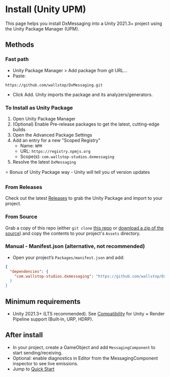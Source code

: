 # Install (Unity UPM)

This page helps you install DxMessaging into a Unity 2021.3+ project using the Unity Package Manager (UPM).

## Methods

### Fast path

- Unity Package Manager > Add package from git URL...
- Paste:

```text
https://github.com/wallstop/DxMessaging.git
```

- Click Add. Unity imports the package and its analyzers/generators.

### To Install as Unity Package

1. Open Unity Package Manager
1. (Optional) Enable Pre-release packages to get the latest, cutting-edge builds
1. Open the Advanced Package Settings
1. Add an entry for a new "Scoped Registry"
   - Name: `NPM`
   - URL: `https://registry.npmjs.org`
   - Scope(s): `com.wallstop-studios.dxmessaging`
1. Resolve the latest `DxMessaging`

⭐ Bonus of Unity Package way - Unity will tell you of version updates

### From Releases

Check out the latest [Releases](https://github.com/wallstop/DxMessaging/releases) to grab the Unity Package and import to your project.

### From Source

Grab a copy of this repo (either `git clone` [this repo](https://github.com/wallstop/DxMessaging) or [download a zip of the source](https://github.com/wallstop/DxMessaging/archive/refs/heads/master.zip)) and copy the contents to your project's `Assets` directory.

### Manual - Manifest.json (alternative, not recommended)

- Open your project’s `Packages/manifest.json` and add:

```json
{
  "dependencies": {
    "com.wallstop-studios.dxmessaging": "https://github.com/wallstop/DxMessaging.git
  }
}
```

## Minimum requirements

- Unity 2021.3+ (LTS recommended). See [Compatibility](Compatibility.md) for Unity × Render Pipeline support (Built‑In, URP, HDRP).

## After install

- In your project, create a GameObject and add `MessagingComponent` to start sending/receiving.
- Optional: enable diagnostics in Editor from the MessagingComponent inspector to see live emissions.
- Jump to [Quick Start](QuickStart.md)
